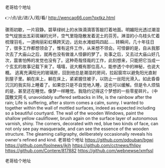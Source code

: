 
老哥给个地址




👉/点/此/进/入/观/看/ http://wencao66.com?qxtkz.html




骤雨初歇，一片寂静。碧草绿树上的水珠滴滴答答敲打着地面。明媚阳光透过潮湿空气绽放出五彩斑斓的光环，空气里隐隐散发着泥土的芬芳。淋湿的小鸟枝头忙着梳理羽毛，一道绚丽彩虹横跨天边，远处水滩蛙鸣四起.....
转瞬间，几十年往日了，很多工作都想领会了，惟有这件工作，从来想不领会。可怪僻的是，自从我那次去了大庙山之后，就再也没有做谁人怪僻的梦了。处事之后，又去过大庙山好几次，震害怕怖的发觉也没有了。这种奇哉怪哉的工作，此刻想来，只能把它当成一个玄玄的故事记载下来了。嘻嘻，说大概有那位高人，能参透个中的神秘，也说大概。
逃离充满阳光的玻璃房，回到他总是潮湿的房间，拉起窗帘以避免阳光直射到屋子里。躺在床上，躺在床上，紧紧握住被子，以防止一丝阳光滑入。如此昏昏沉沉的我实际上睡着了。如果您只是不自觉地入睡，这也可以缓解。但是令人烦恼的是，甚至还在睡觉。像梦一样睡觉。我隐约记得这个梦想的一些零星碎片。（中国散文网
6, unavoidably suffered setbacks in life, is the rainbow after the rain;
Life is suffering, after a storm comes a calm, sunny.
I wanted to together within the wall of mottled surfaces, indeed as expected including so a beautiful courtyard.
The wall of the wooden Windows, paint the shallow yellow cauliflower, brush again on the surface layer of autonomous varnish, shiny.
The corners, decorated with red, blue two kinds of face, can not only see pay masquerade, and can see the essence of the wooden structure.
The gleaming calligraphy, deliberately occasionally reveals his owner's refined and kind.
老哥给个地址 https://github.com/qdouban/bgwi
https://github.com/foolnews/jkih
https://github.com/cctnews/fhlipy
https://github.com/Contere/817882
https://github.com/webnewse/xmfssl





老哥给个地址
